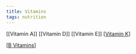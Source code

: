 ```yaml
---
title: Vitamins
tags: nutrition
---
```


[[Vitamin A]]
[[Vitamin D]]
[[Vitamin E]]
[[Vitamin K]]

[[B Vitamins]]

[//begin]: # "Autogenerated link references for markdown compatibility"
[Vitamin K]: vitamin-k "Vitamin K"
[B Vitamins]: b-vitamins "B Vitamins"
[//end]: # "Autogenerated link references"